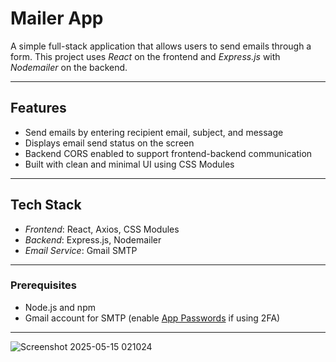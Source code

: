 # Mailer App

A simple full-stack application that allows users to send emails through a form. This project uses *React* on the frontend and *Express.js* with *Nodemailer* on the backend.

---

## Features

- Send emails by entering recipient email, subject, and message
- Displays email send status on the screen
- Backend CORS enabled to support frontend-backend communication
- Built with clean and minimal UI using CSS Modules

---

## Tech Stack

- *Frontend*: React, Axios, CSS Modules
- *Backend*: Express.js, Nodemailer
- *Email Service*: Gmail SMTP

---

### Prerequisites

- Node.js and npm
- Gmail account for SMTP (enable [App Passwords](https://support.google.com/accounts/answer/185833?hl=en) if using 2FA)

---

![Screenshot 2025-05-15 021024](https://github.com/user-attachments/assets/0de90d33-b689-4ca5-9ea8-ddb0345f5e07)

